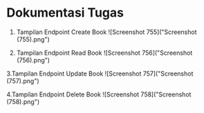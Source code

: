 # Dokumentasi Tugas

1. Tampilan Endpoint Create Book
![Screenshot 755]("Screenshot (755).png")

2. Tampilan Endpoint Read Book
![Screenshot 756]("Screenshot (756).png")

3.Tampilan Endpoint Update Book
![Screenshot 757]("Screenshot (757).png")

4.Tampilan Endpoint Delete Book
![Screenshot 758]("Screenshot (758).png")
